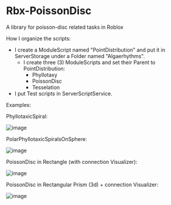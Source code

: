 # Rbx-PoissonDisc
A library for poisson-disc related tasks in Roblox



How I organize the scripts:

- I create a ModuleScript named "PointDistribution" and put it in ServerStorage under a Folder named "Algaerhythms".
  - I create three (3) ModuleScripts and set their Parent to PointDistribution:
    - Phyllotaxy
    - PoissonDisc
    - Tesselation
- I put Test scripts in ServerScriptService.

Examples:

PhyllotaxicSpiral:

![image](https://github.com/loamtor/Rbx-PoissonDisc/assets/118779491/a72c1833-c996-4db9-bdf8-f31e07b4fe13)


PolarPhyllotaxicSpiralsOnSphere:

![image](https://github.com/loamtor/Rbx-PoissonDisc/assets/118779491/7c31f9a1-487a-41a4-8e87-b4d2f634a77e)

PoissonDisc in Rectangle (with connection Visualizer):

![image](https://github.com/loamtor/Rbx-PoissonDisc/assets/118779491/b13a7846-7eb0-41ec-bd5f-05d109285d03)

PoissonDisc in Rectangular Prism (3d) + connection Visualizer:

![image](https://github.com/loamtor/Rbx-PoissonDisc/assets/118779491/f8ec8f8a-b8b6-4b42-a948-bd73ca8607b4)
